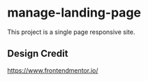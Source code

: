 # manage-landing-page
  This project is a single page responsive site.

## Design Credit 
   https://www.frontendmentor.io/
